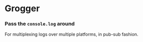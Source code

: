 # Grogger
### Pass the `console.log` around

For multiplexing logs over multiple platforms, in pub-sub fashion.

